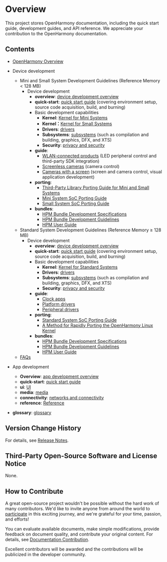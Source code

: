 # Overview

This project stores OpenHarmony documentation, including the quick start guide, development guides, and API reference. We appreciate your contribution to the OpenHarmony documentation.

## Contents

- [OpenHarmony Overview](OpenHarmony-Overview.md)
- Device development
    - Mini and Small System Development Guidelines \(Reference Memory < 128 MB\)
      - Device development
        - **overview**:  [device development overview](device-dev/Readme-EN.md)
        - **quick-start**:  [quick start guide](device-dev/quick-start/Readme-EN.md)  \(covering environment setup, source code acquisition, build, and burning\)
        - Basic development capabilities
          - **Kernel**:  [Kernel for Mini Systems](device-dev/kernel/kernel-lite-mini.md)
          - **Kernel：**[Kernel for Small Systems](device-dev/kernel/kernel-lite-small.md)
          - **Drivers**:  [drivers](device-dev/driver/Readme-EN.md)
          - **Subsystems**:  [subsystems](device-dev/subsystems/Readme-EN.md)  \(such as compilation and building, graphics, DFX, and XTS\)
          - **Security**:  [privacy and security](device-dev/security/Readme-EN.md)
        - **guide**:  
          - [WLAN-connected products](device-dev/guide/device-wifi.md)  \(LED peripheral control and third-party SDK integration\)
          - [Screenless cameras](device-dev/guide/device-iotcamera-control.md)  \(camera control\)
          - [Cameras with a screen](device-dev/guide/device-camera.md)  \(screen and camera control, visual application development\)
        - **porting**:
          - [Third-Party Library Porting Guide for Mini and Small Systems](device-dev/porting/porting-thirdparty.md) 
          - [Mini System SoC Porting Guide](device-dev/porting/porting-minichip.md)
          - [Small System SoC Porting Guide](device-dev/porting/porting-smallchip.md)
        - **bundles**: 
          - [HPM Bundle Development Specifications](device-dev/bundles/bundles-standard-rules.md)
          - [HPM Bundle Development Guidelines](device-dev/bundles/bundles-guide.md)
          - [HPM User Guide](device-dev/bundles/bundles-demo.md)
    - Standard System Development Guidelines \(Reference Memory ≥ 128 MB\)
      - Device development
        - **overview**:  [device development overview](device-dev/Readme-EN.md)
        - **quick-start**:  [quick start guide](device-dev/quick-start/quickstart-standard.md)  \(covering environment setup, source code acquisition, build, and burning\)
        - Basic development capabilities
          - **Kernel**:  [Kernel for Standard Systems](device-dev/kernel/kernel-standard.md)
          - **Drivers**:  [drivers](device-dev/driver/Readme-EN.md)
          - **Subsystems**:  [subsystems](device-dev/subsystems/Readme-EN.md)  \(such as compilation and building, graphics, DFX, and XTS\)
          - **Security**:  [privacy and security](device-dev/security/Readme-EN.md)
        - **guide**:
          - [Clock apps](device-dev/guide/device-clock-guide.md)
          - [Platform drivers](device-dev/guide/device-driver-demo.md)
          - [Peripheral drivers](device-dev/guide/device-outerdriver-demo.md)
        - **porting**:  
          - [Standard  System SoC Porting Guide](device-dev/porting/standard-system-porting-guide.md)
          - [A Method for Rapidly Porting the OpenHarmony Linux Kernel ](device-dev/porting/porting-linux-kernel-overview.md)
        - **bundles**: 
          - [HPM Bundle Development Specifications](device-dev/bundles/bundles-standard-rules.md)
          - [HPM Bundle Development Guidelines](device-dev/bundles/bundles-guide.md)
          - [HPM User Guide](device-dev/bundles/bundles-demo.md)
    - [FAQs](device-dev/faqs/Readme-EN)


-   App development
    -   **Overview**:  [app development overview](application-dev/application-dev-guide.md)
    -   **quick-start**:  [quick start guide](application-dev/quick-start/Readme-EN.md)
    -   **ui**:  [UI](application-dev/ui/Readme-EN.md)
    -   **media**:  [media](application-dev/media/Readme-EN.md)
    -   **connectivity**:  [networks and connectivity](application-dev/connectivity/Readme-EN.md)
    -   **reference**:  [Reference](application-dev/reference/Readme-EN.md)
-   **glossary**:  [glossary](device-dev/glossary/glossary.md)

## Version Change History

For details, see  [Release Notes](release-notes/Readme.md).

## Third-Party Open-Source Software and License Notice

None.

## How to Contribute

A great open-source project wouldn't be possible without the hard work of many contributors. We'd like to invite anyone from around the world to  [participate](contribute/contribution.md)  in this exciting journey, and we're grateful for your time, passion, and efforts!

You can evaluate available documents, make simple modifications, provide feedback on document quality, and contribute your original content. For details, see  [Documentation Contribution](contribute/documentation-contribution.md).

Excellent contributors will be awarded and the contributions will be publicized in the developer community.

